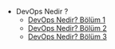 * DevOps Nedir ?
    * [DevOps Nedir? Bölüm 1](DevOpsNedir-Bolum-1.md#DevOps-Nedir-?-|-Bölüm-1)
    * [DevOps Nedir? Bölüm 2](DevOpsNedir-Bolum-2.md#DevOps-Nedir-?-|-Bölüm-2)
    * [DevOps Nedir? Bölüm 3](DevOpsNedir-Bolum-3.md#DevOps-Nedir-?-|-Bölüm-3)
